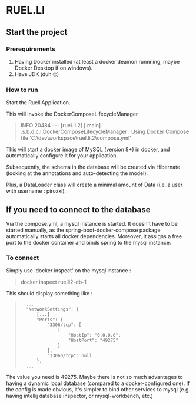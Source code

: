 # RUEL.LI

## Start the project
### Prerequirements
1. Having Docker installed (at least a docker deamon runnning, maybe Docker Desktop if on windows).
2. Have JDK (duh 🙄)
### How to run
Start the RuelliApplication.

This will invoke the DockerComposeLifecycleManager
> INFO 20484 --- [ruel.li.2] [           main] .s.b.d.c.l.DockerComposeLifecycleManager : Using Docker Compose file 'C:\dev\workspace\ruel.li.2\compose.yml'

This will start a docker image of MySQL (version 8+) in docker, and automatically configure it for your application.

Subsequently, the schema in the database will be created via Hibernate (looking at the annotations and auto-detecting the model).

Plus, a DataLoader class will create a minimal amount of Data (i.e. a user with username : piroxxi).


## If you need to connect to the database
Via the compose.yml, a mysql instance is started. It doesn't have to be started manually, 
as the spring-boot-docker-compose package automatically starts all docker dependencies.
Moreover, it assigns a free port to the docker container and binds spring to the mysql instance.

### To connect
Simply use 'docker inspect' on the mysql instance :
> docker inspect ruelli2-db-1

This should display something like : 
>       ...
>       "NetworkSettings": {
>           [...]
>           "Ports": {
>               "3306/tcp": [
>                   {
>                       "HostIp": "0.0.0.0",
>                       "HostPort": "49275"
>                   }
>               ],
>               "33060/tcp": null
>           },
>       ...

The value you need is 49275. Maybe there is not so much advantages to having a dynamic local 
database (compared to a docker-configured one). If the config is made obvious, it's simpler
to bind other services to mysql (e.g. having intellij database inspector, or mysql-workbench, etc.)

